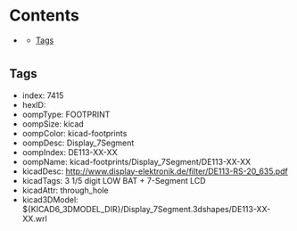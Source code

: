 



Contents
========

* [](#)
	* [Tags](#tags)

# 

## Tags

- index: 7415
- hexID: 
- oompType: FOOTPRINT
- oompSize: kicad
- oompColor: kicad-footprints
- oompDesc: Display_7Segment
- oompIndex: DE113-XX-XX
- oompName: kicad-footprints/Display_7Segment/DE113-XX-XX
- kicadDesc: http://www.display-elektronik.de/filter/DE113-RS-20_635.pdf
- kicadTags: 3 1/5 digit LOW BAT + 7-Segment LCD
- kicadAttr: through_hole
- kicad3DModel: ${KICAD6_3DMODEL_DIR}/Display_7Segment.3dshapes/DE113-XX-XX.wrl
